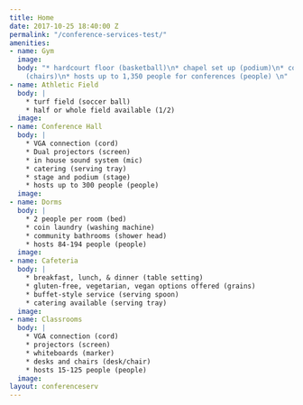```yaml
---
title: Home
date: 2017-10-25 18:40:00 Z
permalink: "/conference-services-test/"
amenities:
- name: Gym
  image: 
  body: "* hardcourt floor (basketball)\n* chapel set up (podium)\n* conference set-up
    (chairs)\n* hosts up to 1,350 people for conferences (people) \n"
- name: Athletic Field
  body: |
    * turf field (soccer ball)
    * half or whole field available (1/2)
  image: 
- name: Conference Hall
  body: |
    * VGA connection (cord)
    * Dual projectors (screen)
    * in house sound system (mic)
    * catering (serving tray)
    * stage and podium (stage)
    * hosts up to 300 people (people)
  image: 
- name: Dorms
  body: |
    * 2 people per room (bed)
    * coin laundry (washing machine)
    * community bathrooms (shower head)
    * hosts 84-194 people (people)
  image: 
- name: Cafeteria
  body: |
    * breakfast, lunch, & dinner (table setting)
    * gluten-free, vegetarian, vegan options offered (grains)
    * buffet-style service (serving spoon)
    * catering available (serving tray)
  image: 
- name: Classrooms
  body: |
    * VGA connection (cord)
    * projectors (screen)
    * whiteboards (marker)
    * desks and chairs (desk/chair)
    * hosts 15-125 people (people)
  image: 
layout: conferenceserv
---
```


